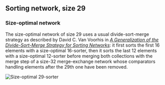 ## Sorting network, size 29

### Size-optimal network

The size-optimal network of size 29 uses a usual divide-sort-merge strategy as described by David C. Van Voorhis in [*A
Generalization of the Divide-Sort-Merge Strategy for Sorting Networks*][1]: it first sorts the first 16 elements with a
size-optimal 16-sorter, then it sorts the last 12 elements with a size-optimal 12-sorter before merging both collections
with the merge step of a size-32 merge-exchange network whose comparators handling elements after the 29th one have been
removed.

![Size-optimal 29-sorter](https://cdn.rawgit.com/Morwenn/comparator-networks/master/networks/sort/29/size-optimal-29.svg)


  [1]: http://www.dtic.mil/dtic/tr/fulltext/u2/737270.pdf
